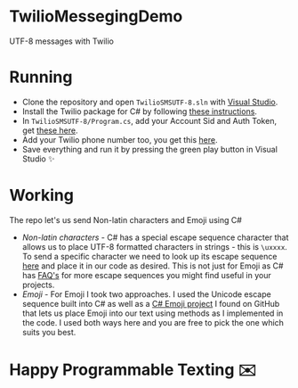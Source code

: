 # TwilioMessegingDemo
UTF-8 messages with Twilio

# Running 
- Clone the repository and open `TwilioSMSUTF-8.sln` with [Visual Studio](https://visualstudio.microsoft.com/).
- Install the Twilio package for C# by following [these instructions](https://www.twilio.com/docs/libraries/csharp-dotnet).
- In `TwilioSMSUTF-8/Program.cs`, add your Account Sid and Auth Token, get [these here](twilio.com/console).
- Add your Twilio phone number too, you get this [here](https://www.twilio.com/console/phone-numbers/incoming).
- Save everything and run it by pressing the green play button in Visual Studio :sparkles:

# Working
The repo let's us send Non-latin characters and Emoji using C# 
- *Non-latin characters* - C# has a special escape sequence character that allows us to place UTF-8 formatted characters in strings - this is `\uxxxx`. To send a specific character we need to look up its escape sequence [here](https://www.rapidtables.com/code/text/unicode-characters.html) and place it in our code as desired. This is not just for Emoji as C# has [FAQ's](https://blogs.msdn.microsoft.com/csharpfaq/2004/03/12/what-character-escape-sequences-are-available/) for more escape sequences you might find useful in your projects.
- *Emoji* - For Emoji I took two approaches. I used the Unicode escape sequence built into C# as well as a [C# Emoji project]( https://github.com/catcher-in-the-try/Full-Emoji-List) I found on GitHub that lets us place Emoji into our text using methods as I implemented in the code. I used both ways here and you are free to pick the one which suits you best. 

# Happy Programmable Texting :envelope:
